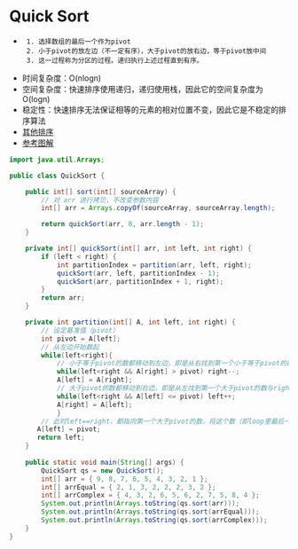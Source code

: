 # Quick Sort
*      1. 选择数组的最后一个作为pivot
       2. 小于pivot的放左边（不一定有序），大于pivot的放右边，等于pivot放中间
       3. 这一过程称为分区的过程。递归执行上述过程直到有序。
* 时间复杂度：O(nlogn)
* 空间复杂度：快速排序使用递归，递归使用栈，因此它的空间复杂度为O(logn)
* 稳定性：快速排序无法保证相等的元素的相对位置不变，因此它是不稳定的排序算法
* [其他排序](https://mp.weixin.qq.com/s/vn3KiV-ez79FmbZ36SX9lg)
* [参考图解](https://www.jianshu.com/p/a68f72278f8f)
```java
import java.util.Arrays;

public class QuickSort {

    public int[] sort(int[] sourceArray) {
        // 对 arr 进行拷贝，不改变参数内容
        int[] arr = Arrays.copyOf(sourceArray, sourceArray.length);

        return quickSort(arr, 0, arr.length - 1);
    }

    private int[] quickSort(int[] arr, int left, int right) {
        if (left < right) {
            int partitionIndex = partition(arr, left, right);
            quickSort(arr, left, partitionIndex - 1);
            quickSort(arr, partitionIndex + 1, right);
        }
        return arr;
    }

    private int partition(int[] A, int left, int right) {
        // 设定基准值（pivot）
        int pivot = A[left];
        // 从左边开始数起
        while(left<right){
            // 小于等于pivot的数都移动到左边，即是从右找到第一个小于等于pivot的数与left互换
            while(left<right && A[right] > pivot) right--;
            A[left] = A[right];
            // 大于pivot的数都移动到右边，即是从左找到第一个大于pivot的数与right互换
            while(left<right && A[left] <= pivot) left++;
            A[right] = A[left];
            }
        // 此时left==right，都指向第一个大于pivot的数，将这个数（即loop里最后一个A[left]）与pivot互换
       A[left] = pivot;
       return left;
    }
    
    public static void main(String[] args) {
        QuickSort qs = new QuickSort();
        int[] arr = { 9, 8, 7, 6, 5, 4, 3, 2, 1 };
        int[] arrEqual = { 2, 1, 3, 2, 2, 2, 3, 2 };
        int[] arrComplex = { 4, 3, 2, 6, 5, 6, 2, 7, 5, 8, 4 };
        System.out.println(Arrays.toString(qs.sort(arr)));
        System.out.println(Arrays.toString(qs.sort(arrEqual)));
        System.out.println(Arrays.toString(qs.sort(arrComplex)));
    }
}
```
